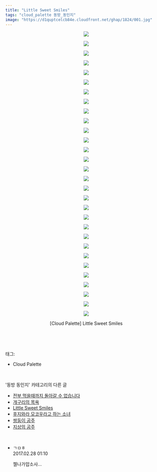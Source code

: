 ```yaml
---
title: "Little Sweet Smiles"
tags: "cloud_palette 동방_동인지"
image: "https://d1quptcelcb84e.cloudfront.net/ghap/1824/001.jpg"
---
```

<div class="article">
<p style="text-align: center; clear: none; float: none;"><img src="{{ site.imgserver8 }}/ghap/1824/001.jpg"/></p>
<p style="text-align: center; clear: none; float: none;"><img src="{{ site.imgserver8 }}/ghap/1824/002.jpg"/></p>
<p style="text-align: center; clear: none; float: none;"><img src="{{ site.imgserver8 }}/ghap/1824/003.jpg"/></p>
<p style="text-align: center; clear: none; float: none;"><img src="{{ site.imgserver8 }}/ghap/1824/004.jpg"/></p>
<p style="text-align: center; clear: none; float: none;"><img src="{{ site.imgserver8 }}/ghap/1824/005.jpg"/></p>
<p style="text-align: center; clear: none; float: none;"><img src="{{ site.imgserver8 }}/ghap/1824/006.jpg"/></p>
<p style="text-align: center; clear: none; float: none;"><img src="{{ site.imgserver8 }}/ghap/1824/007.jpg"/></p>
<p style="text-align: center; clear: none; float: none;"><img src="{{ site.imgserver8 }}/ghap/1824/008.jpg"/></p>
<p style="text-align: center; clear: none; float: none;"><img src="{{ site.imgserver8 }}/ghap/1824/009.jpg"/></p>
<p style="text-align: center; clear: none; float: none;"><img src="{{ site.imgserver8 }}/ghap/1824/010.jpg"/></p>
<p style="text-align: center; clear: none; float: none;"><img src="{{ site.imgserver8 }}/ghap/1824/011.jpg"/></p>
<p style="text-align: center; clear: none; float: none;"><img src="{{ site.imgserver8 }}/ghap/1824/012.jpg"/></p>
<p style="text-align: center; clear: none; float: none;"><img src="{{ site.imgserver8 }}/ghap/1824/013.jpg"/></p>
<p style="text-align: center; clear: none; float: none;"><img src="{{ site.imgserver8 }}/ghap/1824/014.jpg"/></p>
<p style="text-align: center; clear: none; float: none;"><img src="{{ site.imgserver8 }}/ghap/1824/015.jpg"/></p>
<p style="text-align: center; clear: none; float: none;"><img src="{{ site.imgserver8 }}/ghap/1824/016.jpg"/></p>
<p style="text-align: center; clear: none; float: none;"><img src="{{ site.imgserver8 }}/ghap/1824/017.jpg"/></p>
<p style="text-align: center; clear: none; float: none;"><img src="{{ site.imgserver8 }}/ghap/1824/018.jpg"/></p>
<p style="text-align: center; clear: none; float: none;"><img src="{{ site.imgserver8 }}/ghap/1824/019.jpg"/></p>
<p style="text-align: center; clear: none; float: none;"><img src="{{ site.imgserver8 }}/ghap/1824/020.jpg"/></p>
<p style="text-align: center; clear: none; float: none;"><img src="{{ site.imgserver8 }}/ghap/1824/021.jpg"/></p>
<p style="text-align: center; clear: none; float: none;"><img src="{{ site.imgserver8 }}/ghap/1824/022.jpg"/></p>
<p style="text-align: center; clear: none; float: none;"><img src="{{ site.imgserver8 }}/ghap/1824/023.jpg"/></p>
<p style="text-align: center; clear: none; float: none;"><img src="{{ site.imgserver8 }}/ghap/1824/024.jpg"/></p>
<p style="text-align: center; clear: none; float: none;"><img src="{{ site.imgserver8 }}/ghap/1824/025.jpg"/></p>
<p style="text-align: center; clear: none; float: none;"><img src="{{ site.imgserver8 }}/ghap/1824/026.jpg"/></p>
<p style="text-align: center; clear: none; float: none;"><img src="{{ site.imgserver8 }}/ghap/1824/027.jpg"/></p>
<p style="text-align: center; clear: none; float: none;"><img src="{{ site.imgserver8 }}/ghap/1824/028.jpg"/></p>
<p style="text-align: center; clear: none; float: none;"><img src="{{ site.imgserver8 }}/ghap/1824/029.jpg"/></p>
<p style="text-align: center; clear: none; float: none;"><img src="{{ site.imgserver8 }}/ghap/1824/030.jpg"/></p>
<p style="text-align: center; clear: none; float: none;">[Cloud Palette] Little Sweet Smiles</p>
<p><br/></p>
</div><br/>
<div class="tagTrail">
<p>태그: </p>
<ul>
<li>Cloud Palette</li>
</ul>
</div><br/>
<div class="another">
<p>'동방 동인지' 카테고리의 다른 글</p>
<ul>
<li><a href="/ghap_1826">전부 먹을때까지 돌아갈 수 없습니다</a></li>
<li><a href="/ghap_1825">개구리의 목욕</a></li>
<li><a href="/ghap_1824">Little Sweet Smiles</a></li>
<li><a href="/ghap_1823">후지와라 모코우라고 하는 소녀</a></li>
<li><a href="/ghap_1822">쌍둥이 공주</a></li>
<li><a href="/ghap_1821">지상의 공주</a></li>
</ul>
</div><br/>
<div class="cb_module cb_fluid">
<div class="cb_wrt cb_profile">
<div class="comment">
<ul>
<li class="cb_thumb_off" id="comment14927292">
<div class="cb_comment_area">
<div class="cb_info_area">
<div class="cb_section">
<span class="cb_nick_name">ㄱㅁㅎ</span>
</div>
<div class="cb_section">
<span class="cb_date">2017.02.28 01:10 </span>
</div>
</div>
<div class="cb_dsc_comment">
<p class="cb_dsc">
											젤나가맙소사...
										</p>
</div>
</div></li>
</ul>
</div>
</div><!-- commentList close -->
</div><br/>
